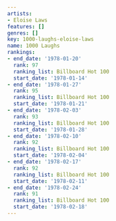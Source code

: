 ```yaml
---
artists:
- Eloise Laws
features: []
genres: []
key: 1000-laughs-eloise-laws
name: 1000 Laughs
rankings:
- end_date: '1978-01-20'
  rank: 97
  ranking_list: Billboard Hot 100
  start_date: '1978-01-14'
- end_date: '1978-01-27'
  rank: 95
  ranking_list: Billboard Hot 100
  start_date: '1978-01-21'
- end_date: '1978-02-03'
  rank: 93
  ranking_list: Billboard Hot 100
  start_date: '1978-01-28'
- end_date: '1978-02-10'
  rank: 92
  ranking_list: Billboard Hot 100
  start_date: '1978-02-04'
- end_date: '1978-02-17'
  rank: 92
  ranking_list: Billboard Hot 100
  start_date: '1978-02-11'
- end_date: '1978-02-24'
  rank: 91
  ranking_list: Billboard Hot 100
  start_date: '1978-02-18'
---
```


